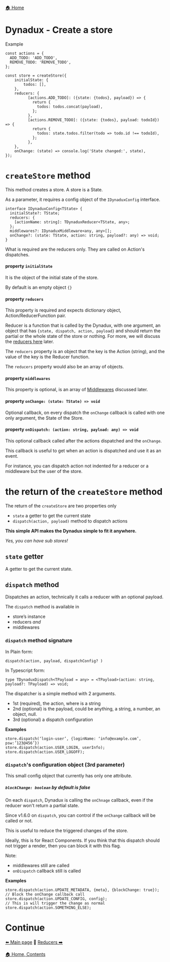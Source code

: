 [🏠 Home](../README.md)

# Dynadux - Create a store

Example

```
const actions = {
  ADD_TODO: 'ADD_TODO',
  REMOVE_TODO: 'REMOVE_TODO',
};

const store = createStore({
    initialState: {
        todos: [],
    },
    reducers: {
          [actions.ADD_TODO]: ({state: {todos}, payload}) => {
            return {
              todos: todos.concat(payload),
            };
          },
          [actions.REMOVE_TODO]: ({state: {todos}, payload: todoId}) => {
            return {
              todos: state.todos.filter(todo => todo.id !== todoId),
            };
          },
    },
    onChange: (state) => console.log('State changed:', state),
});

```

# `createStore` method

This method creates a store. A store is a State.

As a parameter, it requires a config object of the `IDynaduxConfig` interface.

```
interface IDynaduxConfig<TState> {
  initialState?: TState;
  reducers: {
    [actionName: string]: TDynaduxReducer<TState, any>;
  };
  middlewares?: IDynaduxMiddleware<any, any>[];
  onChange?: (state: TState, action: string, payload?: any) => void;
}
```
What is required are the reducers only. They are called on Action's dispatches.

#### property `initialState`

It is the object of the initial state of the store.

By default is an empty object `{}`

#### property `reducers`

This property is required and expects dictionary object, Action/ReducerFunction pair.

Reducer is a function that is called by the Dynadux, with one argument, an object that has `{state, dispatch, action, payload}` and should return the partial or the whole state of the store or nothing. 
For more, we will discuss the [reducers here](./Reducers.md) later.

The `reducers` property is an object that the key is the Action (string), and the value of the key is the Reducer function.

The `reducers` property would also be an array of objects.

#### property `middlewares`

This property is optional, is an array of [Middlewares](./Middlewares.md) discussed later.

#### property `onChange: (state: TState) => void`

Optional callback, on every dispatch the `onChange` callback is called with one only argument, the State of the Store.

#### property `onDispatch: (action: string, payload: any) => void`

This optional callback called after the actions dispatched and the `onChange`.

This callback is useful to get when an action is dispatched and use it as an event.

For instance, you can dispatch action not indented for a reducer or a middleware but the user of the store.

# the return of the `createStore` method

The return of the `createStore` are two properties only
- `state` a getter to get the current state
- `dispatch(action, payload)` method to dispatch actions

**This simple API makes the Dynadux simple to fit it anywhere.**

_Yes, you can have sub stores!_

## `state` getter

A getter to get the current state.

## `dispatch` method

Dispatches an action, technically it calls a reducer with an optional payload.

The `dispatch` method is available in

- store’s instance
- reducers _and_
- middlewares

### `dispatch` method signature

In Plain form:
```
dispatch(action, payload, dispatchConfig? )
```
In Typescript form:
```
type TDynaduxDispatch<TPayload = any> = <TPayload>(action: string, payload?: TPayload) => void;
```

The dispatcher is a simple method with 2 arguments.

- 1st (required), the action, where is a string
- 2nd (optional) is the payload, could be anything, a string, a number, an object, null.
- 3rd (optional) a dispatch configuration

**Examples**

```
store.dispatch(‘login-user’, {loginName: ‘info@example.com’, psw:’123@456’})
store.dispatch(action.USER_LOGIN, userInfo);
store.dispatch(action.USER_LOGOFF);
```

### `dispatch`'s configuration object (3rd parameter)

This small config object that currently has only one attribute.

##### `blockChange: boolean` by default is false

On each `dispatch`, Dynadux is calling the `onChnage` callback, even if the reducer won't return a partial state.

Since v1.6.0 on `dispatch`, you can control if the `onChange` callback will be called or not.

This is useful to reduce the triggered changes of the store.

Ideally, this is for React Components. If you think that this dispatch should not trigger a render, then you can block it with this flag.

Note:
- middlewares still are called
- `onDispatch` callback still is called

**Examples**
 
```
store.dispatch(action.UPDATE_METADATA, {meta}, {blockChange: true});    // Block the onChange callback call
store.dispatch(action.UPDATE_CONFIG, config);                           // This is will trigger the change as normal
store.dispatch(action.SOMETHING_ELSE);
```

# Continue

[⬅️ Main page](../README.md) 🔶 [Reducers ➡️](./Reducers.md) 

[🏠 Home, Contents](../README.md#table-of-contents)


